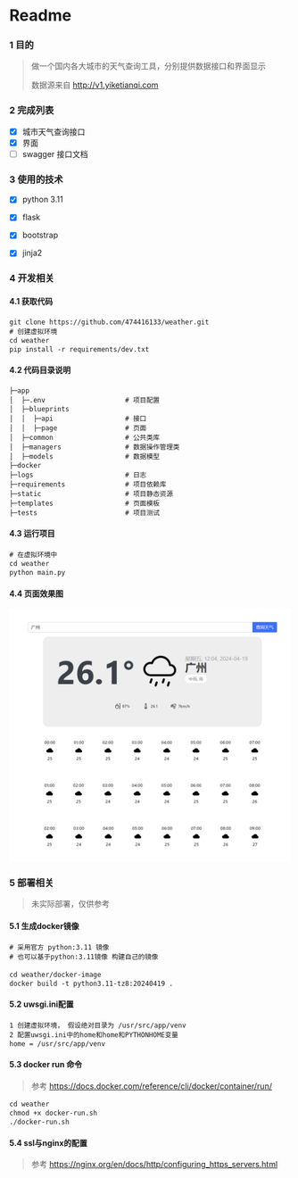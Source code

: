 # Readme

### 1 目的 

> 做一个国内各大城市的天气查询工具，分别提供数据接口和界面显示
>
> 数据源来自 http://v1.yiketianqi.com

### 2 完成列表  

- [x]  城市天气查询接口 
- [x] 界面 
- [ ] swagger 接口文档

### 3 使用的技术 

- [x] python 3.11

- [x] flask 
- [x] bootstrap
- [x] jinja2

### 4 开发相关  

#### 4.1 获取代码 

```
git clone https://github.com/474416133/weather.git 
# 创建虚拟环境
cd weather 
pip install -r requirements/dev.txt
```



#### 4.2 代码目录说明 

```
├─app
│  ├─.env                    # 项目配置
│  ├─blueprints              
│  │  ├─api                  # 接口
│  │  ├─page                 # 页面
│  ├─common                  # 公共类库
│  ├─managers                # 数据操作管理类
│  ├─models                  # 数据模型
├─docker
├─logs                       # 日志
├─requirements               # 项目依赖库
├─static                     # 项目静态资源
├─templates                  # 页面模板
├─tests                      # 项目测试
```



#### 4.3 运行项目  

```
# 在虚拟环境中
cd weather 
python main.py
```



#### 4.4 页面效果图 

![](preview.png)

### 5 部署相关 

> 未实际部署，仅供参考

#### 5.1 生成docker镜像  

```
# 采用官方 python:3.11 镜像
# 也可以基于python:3.11镜像 构建自己的镜像

cd weather/docker-image
docker build -t python3.11-tz8:20240419 . 
```



#### 5.2 uwsgi.ini配置 

```
1 创建虚拟环境， 假设绝对目录为 /usr/src/app/venv
2 配置uwsgi.ini中的home和home和PYTHONHOME变量
home = /usr/src/app/venv

```



#### 5.3 docker run 命令 

> 参考 https://docs.docker.com/reference/cli/docker/container/run/   

```
cd weather 
chmod +x docker-run.sh
./docker-run.sh

```



#### 5.4 ssl与nginx的配置 

> 参考 https://nginx.org/en/docs/http/configuring_https_servers.html 






